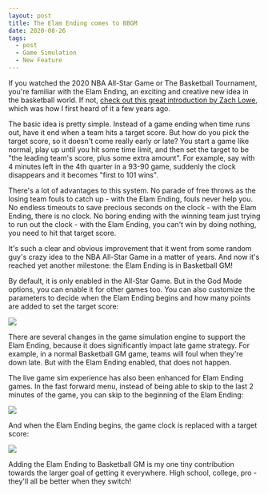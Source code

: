 ```yaml
---
layout: post
title: The Elam Ending comes to BBGM
date: 2020-08-26
tags:
  - post
  - Game Simulation
  - New Feature
---
```


If you watched the 2020 NBA All-Star Game or The Basketball Tournament, you're familiar with the Elam Ending, an exciting and creative new idea in the basketball world. If not, [check out this great introduction by Zach Lowe](https://www.espn.com/nba/story/_/id/19078511/zach-lowe-basketball-tournament-innovative-end-game-rule), which was how I first heard of it a few years ago.

The basic idea is pretty simple. Instead of a game ending when time runs out, have it end when a team hits a target score. But how do you pick the target score, so it doesn't come really early or late? You start a game like normal, play up until you hit some time limit, and then set the target to be "the leading team's score, plus some extra amount". For example, say with 4 minutes left in the 4th quarter in a 93-90 game, suddenly the clock disappears and it becomes "first to 101 wins".

There's a lot of advantages to this system. No parade of free throws as the losing team fouls to catch up - with the Elam Ending, fouls never help you. No endless timeouts to save precious seconds on the clock - with the Elam Ending, there is no clock. No boring ending with the winning team just trying to run out the clock - with the Elam Ending, you can't win by doing nothing, you need to hit that target score.

It's such a clear and obvious improvement that it went from some random guy's crazy idea to the NBA All-Star Game in a matter of years. And now it's reached yet another milestone: the Elam Ending is in Basketball GM!

<!--more-->

By default, it is only enabled in the All-Star Game. But in the God Mode options, you can enable it for other games too. You can also customize the parameters to decide when the Elam Ending begins and how many points are added to set the target score:

<a href="/files/elam-ending-options.png"><img src="/files/elam-ending-options.png" class="img-fluid" /></a>

There are several changes in the game simulation engine to support the Elam Ending, because it does significantly impact late game strategy. For example, in a normal Basketball GM game, teams will foul when they're down late. But with the Elam Ending enabled, that does not happen.

The live game sim experience has also been enhanced for Elam Ending games. In the fast forward menu, instead of being able to skip to the last 2 minutes of the game, you can skip to the beginning of the Elam Ending:

<img src="/files/elam-ending-fast-forward.png" class="img-fluid" />

And when the Elam Ending begins, the game clock is replaced with a target score:

<img src="/files/elam-ending-target.png" class="img-fluid" />

Adding the Elam Ending to Basketball GM is my one tiny contribution towards the larger goal of getting it everywhere. High school, college, pro - they'll all be better when they switch!
